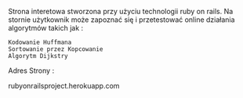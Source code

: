 Strona interetowa stworzona przy użyciu technologii ruby on rails. Na stornie użytkownik może zapoznać się i przetestować online działania algorytmów takich jak :

    Kodowanie Huffmana
    Sortowanie przez Kopcowanie
    Algorytm Dijkstry

Adres Strony :

rubyonrailsproject.herokuapp.com
